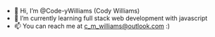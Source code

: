 - 👋 Hi, I’m @Code-yWilliams (Cody Williams)
- 🌱 I’m currently learning full stack web development with javascript
- 📫 You can reach me at c_m_williams@outlook.com :)

<!---
Hi
--->
